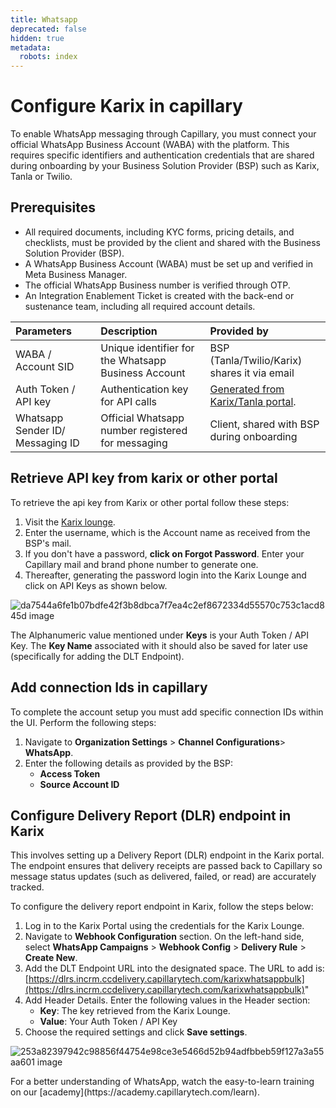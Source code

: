 ```yaml
---
title: Whatsapp
deprecated: false
hidden: true
metadata:
  robots: index
---
```

# Configure Karix in capillary

To enable WhatsApp messaging through Capillary, you must connect your official WhatsApp Business Account (WABA) with the platform. This requires specific identifiers and authentication credentials that are shared during onboarding by your Business Solution Provider (BSP) such as Karix, Tanla or Twilio.

## Prerequisites

* All required documents, including KYC forms, pricing details, and checklists, must be provided by the client and shared with the Business Solution Provider (BSP).
* A WhatsApp Business Account (WABA) must be set up and verified in Meta Business Manager.
* The official WhatsApp Business number is verified through OTP.
* An Integration Enablement Ticket is created with the back-end or sustenance team, including all required account details.

| Parameters                       | Description                                         | Provided by                                                                                                                                 |
| :------------------------------- | :-------------------------------------------------- | :------------------------------------------------------------------------------------------------------------------------------------------ |
| WABA / Account SID               | Unique identifier for the Whatsapp Business Account | BSP (Tanla/Twilio/Karix) shares it via email                                                                                                |
| Auth Token / API key             | Authentication key for API calls                    | [Generated from Karix/Tanla portal](https://docs.capillarytech.com/docs/whatsapp-integration#/retrieve-api-key-from-karix-or-other-portal). |
| Whatsapp Sender ID/ Messaging ID | Official Whatsapp number registered for messaging   | Client, shared with BSP during onboarding                                                                                                   |

## Retrieve API key from karix or other portal

To retrieve the api key from Karix or other portal follow these steps:

1. Visit the [Karix lounge](https://www.karix.solutions/lounge/sign_in.php).
2. Enter the username, which is the Account name as received from the BSP's mail.
3. If you don't have a password, **click on Forgot Password**. Enter your Capillary mail and brand phone number to generate one.
4. Thereafter, generating the password login into the Karix Lounge and click on API Keys as shown below.

![da7544a6fe1b07bdfe42f3b8dbca7f7ea4c2ef8672334d55570c753c1acd845d image](https://files.readme.io/da7544a6fe1b07bdfe42f3b8dbca7f7ea4c2ef8672334d55570c753c1acd845d-image.png)

The Alphanumeric value mentioned under **Keys** is your Auth Token / API Key. The **Key Name** associated with it should also be saved for later use (specifically for adding the DLT Endpoint).

## Add connection Ids in capillary

To complete the account setup you must add specific connection IDs within the UI. Perform the following steps:

1. Navigate to **Organization Settings** > **Channel Configurations**> **WhatsApp**.
2. Enter the following details as provided by the BSP:
   * **Access Token**
   * **Source Account ID**

## Configure Delivery Report (DLR) endpoint in Karix

This involves setting up a Delivery Report (DLR) endpoint in the Karix portal. The endpoint ensures that delivery receipts are passed back to Capillary so message status updates (such as delivered, failed, or read) are accurately tracked.

To configure the delivery report endpoint in Karix, follow the steps below:

1. Log in to the Karix Portal using the credentials for the Karix Lounge.
2. Navigate to **Webhook Configuration** section. On the left-hand side, select **WhatsApp Campaigns** > **Webhook Config** > **Delivery Rule** > **Create New**.
3. Add the DLT Endpoint URL into the designated space.
   The URL to add is:[https://dlrs.incrm.ccdelivery.capillarytech.com/karixwhatsappbulk](https://dlrs.incrm.ccdelivery.capillarytech.com/karixwhatsappbulk)"
4. Add Header Details. Enter the following values in the Header section:
   * **Key**: The key retrieved from the Karix Lounge.
   * **Value**: Your Auth Token / API Key
5. Choose the required settings and click **Save settings**.

![253a82397942c98856f44754e98ce3e5466d52b94adfbbeb59f127a3a55aa601 image](https://files.readme.io/253a82397942c98856f44754e98ce3e5466d52b94adfbbeb59f127a3a55aa601-image.png)

<Note title="Note">
For a better understanding of WhatsApp, watch the easy-to-learn training on our [academy](https://academy.capillarytech.com/learn).
</Note>
